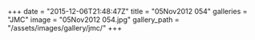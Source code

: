 +++
date = "2015-12-06T21:48:47Z"
title = "05Nov2012 054"
galleries = "JMC"
image = "05Nov2012 054.jpg"
gallery_path = "/assets/images/gallery/jmc/"
+++
